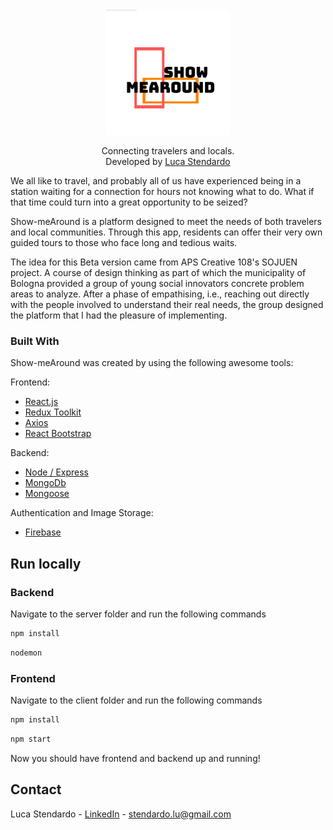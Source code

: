 <div id="top"></div>

<!-- PROJECT LOGO -->
<br />
<div align="center">
  <a href="https://heazy.studio/">
    <img src="./client/src/assets/logoSmA.png" alt="Logo" width="200" height="200">
  </a>

  <p align="center">
    Connecting travelers and locals.
    <br/>
    Developed by <a href="https://www.linkedin.com/in/luca-stendardo/?locale=en_US">Luca Stendardo</a>
    <br/>
  </p>
</div>

We all like to travel, and probably all of us have experienced being in a
station waiting for a connection for hours not knowing what to do.
What if that time could turn into a great opportunity to be seized?

Show-meAround is a platform designed to meet the needs of both travelers
and local communities. Through this app, residents can offer
their very own guided tours to those who face long and tedious waits.

The idea for this Beta version came from APS Creative 108's SOJUEN project. A course
of design thinking as part of which the municipality of Bologna provided a group of young
social innovators concrete problem areas to analyze. After a phase of empathising, i.e., reaching out
directly with the people involved to understand their real needs, the group designed the platform that
I had the pleasure of implementing.

### Built With

Show-meAround was created by using the following awesome tools:

Frontend:<br/>

- [React.js](https://reactjs.org/)
- [Redux Toolkit](https://redux-toolkit.js.org/)
- [Axios](https://axios-http.com/docs/intro)
- [React Bootstrap](https://react-bootstrap.github.io/)

Backend:<br/>

- [Node / Express](https://expressjs.com/)
- [MongoDb](https://www.mongodb.com/)
- [Mongoose](https://mongoosejs.com/)

Authentication and Image Storage:

- [Firebase](https://firebase.google.com/)

## Run locally

### Backend

Navigate to the server folder and run the following commands

```bash
npm install
```

```bash
nodemon
```

### Frontend

Navigate to the client folder and run the following commands

```bash
npm install
```

```bash
npm start
```

Now you should have frontend and backend up and running!

## Contact

Luca Stendardo - [LinkedIn](https://www.linkedin.com/in/luca-stendardo/?locale=en_US) - stendardo.lu@gmail.com
